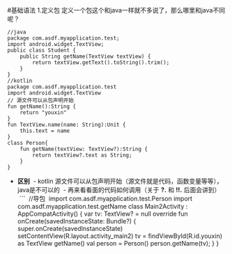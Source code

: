 #基础语法
1.定义包 定义一个包这个和java一样就不多说了，那么哪里和java不同呢？
```
//java
package com.asdf.myapplication.test;
import android.widget.TextView;
public class Student {
    public String getName(TextView textView) {
        return textView.getText().toString().trim();
    }
}
//kotlin
package com.asdf.myapplication.test
import android.widget.TextView
// 源文件可以从包声明开始
fun getName():String {
    return "youxin"
}
fun TextView.name(name: String):Unit {
    this.text = name
}
class Person{
    fun getName(textView: TextView?):String {
        return textView?.text as String;
    }
}
```
 - **区别**
  - kotlin 源文件可以从包声明开始（源文件就是代码，函数变量等等），java是不可以的
  - 再来看看面的代码如何调用（关于 **?.** 和 **!!.** 后面会讲到）
  ```
  //导包
  import com.asdf.myapplication.test.Person
  import com.asdf.myapplication.test.getName
  class Main2Activity : AppCompatActivity() {
    var tv: TextView? = null
    override fun onCreate(savedInstanceState: Bundle?) {
        super.onCreate(savedInstanceState)
        setContentView(R.layout.activity_main2)
        tv = findViewById(R.id.youxin) as TextView
        getName()
        val person = Person()
        person.getName(tv);
    }
}
  ```
  
  

 
